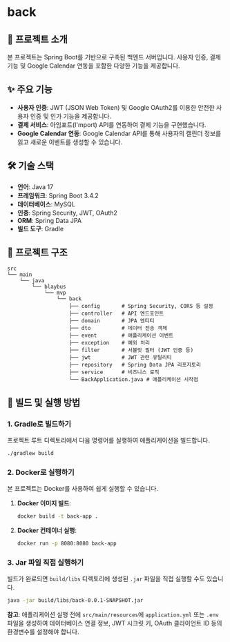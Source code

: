 # back

## 📝 프로젝트 소개

본 프로젝트는 Spring Boot를 기반으로 구축된 백엔드 서버입니다. 사용자 인증, 결제 기능 및 Google Calendar 연동을 포함한 다양한 기능을 제공합니다.

## ✨ 주요 기능

- **사용자 인증**: JWT (JSON Web Token) 및 Google OAuth2를 이용한 안전한 사용자 인증 및 인가 기능을 제공합니다.
- **결제 서비스**: 아임포트(I'mport) API를 연동하여 결제 기능을 구현했습니다.
- **Google Calendar 연동**: Google Calendar API를 통해 사용자의 캘린더 정보를 읽고 새로운 이벤트를 생성할 수 있습니다.

## 🛠️ 기술 스택

- **언어**: Java 17
- **프레임워크**: Spring Boot 3.4.2
- **데이터베이스**: MySQL
- **인증**: Spring Security, JWT, OAuth2
- **ORM**: Spring Data JPA
- **빌드 도구**: Gradle

## 📂 프로젝트 구조

```
src
└── main
    └── java
        └── blaybus
            └── mvp
                └── back
                    ├── config       # Spring Security, CORS 등 설정
                    ├── controller   # API 엔드포인트
                    ├── domain       # JPA 엔티티
                    ├── dto          # 데이터 전송 객체
                    ├── event        # 애플리케이션 이벤트
                    ├── exception    # 예외 처리
                    ├── filter       # 서블릿 필터 (JWT 인증 등)
                    ├── jwt          # JWT 관련 유틸리티
                    ├── repository   # Spring Data JPA 리포지토리
                    ├── service      # 비즈니스 로직
                    └── BackApplication.java # 애플리케이션 시작점
```

## 🚀 빌드 및 실행 방법

### 1. Gradle로 빌드하기

프로젝트 루트 디렉토리에서 다음 명령어를 실행하여 애플리케이션을 빌드합니다.

```bash
./gradlew build
```

### 2. Docker로 실행하기

본 프로젝트는 Docker를 사용하여 쉽게 실행할 수 있습니다.

1.  **Docker 이미지 빌드**:
    ```bash
    docker build -t back-app .
    ```

2.  **Docker 컨테이너 실행**:
    ```bash
    docker run -p 8080:8080 back-app
    ```

### 3. Jar 파일 직접 실행하기

빌드가 완료되면 `build/libs` 디렉토리에 생성된 `.jar` 파일을 직접 실행할 수도 있습니다.

```bash
java -jar build/libs/back-0.0.1-SNAPSHOT.jar
```

**참고**: 애플리케이션 실행 전에 `src/main/resources`에 `application.yml` 또는 `.env` 파일을 생성하여 데이터베이스 연결 정보, JWT 시크릿 키, OAuth 클라이언트 ID 등의 환경변수를 설정해야 합니다.
